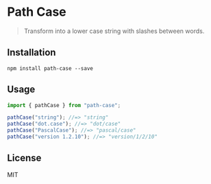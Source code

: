 # Path Case

> Transform into a lower case string with slashes between words.

## Installation

```
npm install path-case --save
```

## Usage

```js
import { pathCase } from "path-case";

pathCase("string"); //=> "string"
pathCase("dot.case"); //=> "dot/case"
pathCase("PascalCase"); //=> "pascal/case"
pathCase("version 1.2.10"); //=> "version/1/2/10"
```

## License

MIT
